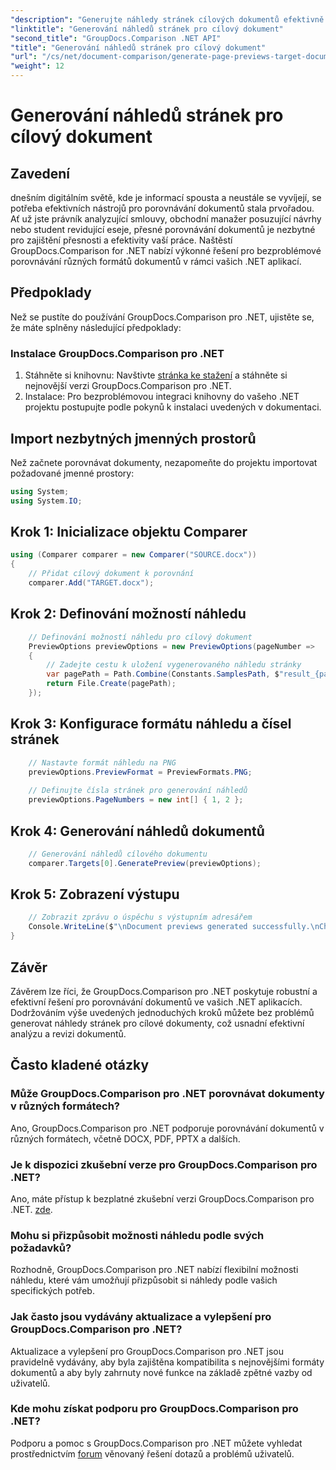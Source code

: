 ```yaml
---
"description": "Generujte náhledy stránek cílových dokumentů efektivně pomocí GroupDocs.Comparison pro .NET. Postupujte podle našeho podrobného návodu pro bezproblémové porovnání dokumentů."
"linktitle": "Generování náhledů stránek pro cílový dokument"
"second_title": "GroupDocs.Comparison .NET API"
"title": "Generování náhledů stránek pro cílový dokument"
"url": "/cs/net/document-comparison/generate-page-previews-target-document/"
"weight": 12
---
```


# Generování náhledů stránek pro cílový dokument

## Zavedení
dnešním digitálním světě, kde je informací spousta a neustále se vyvíjejí, se potřeba efektivních nástrojů pro porovnávání dokumentů stala prvořadou. Ať už jste právník analyzující smlouvy, obchodní manažer posuzující návrhy nebo student revidující eseje, přesné porovnávání dokumentů je nezbytné pro zajištění přesnosti a efektivity vaší práce. Naštěstí GroupDocs.Comparison for .NET nabízí výkonné řešení pro bezproblémové porovnávání různých formátů dokumentů v rámci vašich .NET aplikací.
## Předpoklady
Než se pustíte do používání GroupDocs.Comparison pro .NET, ujistěte se, že máte splněny následující předpoklady:
### Instalace GroupDocs.Comparison pro .NET
1. Stáhněte si knihovnu: Navštivte [stránka ke stažení](https://releases.groupdocs.com/comparison/net/) a stáhněte si nejnovější verzi GroupDocs.Comparison pro .NET.
2. Instalace: Pro bezproblémovou integraci knihovny do vašeho .NET projektu postupujte podle pokynů k instalaci uvedených v dokumentaci.

## Import nezbytných jmenných prostorů
Než začnete porovnávat dokumenty, nezapomeňte do projektu importovat požadované jmenné prostory:
```csharp
using System;
using System.IO;

```
## Krok 1: Inicializace objektu Comparer
```csharp
using (Comparer comparer = new Comparer("SOURCE.docx"))
{
    // Přidat cílový dokument k porovnání
    comparer.Add("TARGET.docx");
```
## Krok 2: Definování možností náhledu
```csharp
    // Definování možností náhledu pro cílový dokument
    PreviewOptions previewOptions = new PreviewOptions(pageNumber =>
    {
        // Zadejte cestu k uložení vygenerovaného náhledu stránky
        var pagePath = Path.Combine(Constants.SamplesPath, $"result_{pageNumber}.png");
        return File.Create(pagePath);
    });
```
## Krok 3: Konfigurace formátu náhledu a čísel stránek
```csharp
    // Nastavte formát náhledu na PNG
    previewOptions.PreviewFormat = PreviewFormats.PNG;
    
    // Definujte čísla stránek pro generování náhledů
    previewOptions.PageNumbers = new int[] { 1, 2 };
```
## Krok 4: Generování náhledů dokumentů
```csharp
    // Generování náhledů cílového dokumentu
    comparer.Targets[0].GeneratePreview(previewOptions);
```
## Krok 5: Zobrazení výstupu
```csharp
    // Zobrazit zprávu o úspěchu s výstupním adresářem
    Console.WriteLine($"\nDocument previews generated successfully.\nCheck output in {Directory.GetCurrentDirectory()}.");
}
```

## Závěr
Závěrem lze říci, že GroupDocs.Comparison pro .NET poskytuje robustní a efektivní řešení pro porovnávání dokumentů ve vašich .NET aplikacích. Dodržováním výše uvedených jednoduchých kroků můžete bez problémů generovat náhledy stránek pro cílové dokumenty, což usnadní efektivní analýzu a revizi dokumentů.
## Často kladené otázky
### Může GroupDocs.Comparison pro .NET porovnávat dokumenty v různých formátech?
Ano, GroupDocs.Comparison pro .NET podporuje porovnávání dokumentů v různých formátech, včetně DOCX, PDF, PPTX a dalších.
### Je k dispozici zkušební verze pro GroupDocs.Comparison pro .NET?
Ano, máte přístup k bezplatné zkušební verzi GroupDocs.Comparison pro .NET. [zde](https://releases.groupdocs.com/).
### Mohu si přizpůsobit možnosti náhledu podle svých požadavků?
Rozhodně, GroupDocs.Comparison pro .NET nabízí flexibilní možnosti náhledu, které vám umožňují přizpůsobit si náhledy podle vašich specifických potřeb.
### Jak často jsou vydávány aktualizace a vylepšení pro GroupDocs.Comparison pro .NET?
Aktualizace a vylepšení pro GroupDocs.Comparison pro .NET jsou pravidelně vydávány, aby byla zajištěna kompatibilita s nejnovějšími formáty dokumentů a aby byly zahrnuty nové funkce na základě zpětné vazby od uživatelů.
### Kde mohu získat podporu pro GroupDocs.Comparison pro .NET?
Podporu a pomoc s GroupDocs.Comparison pro .NET můžete vyhledat prostřednictvím [forum](https://forum.groupdocs.com/c/comparison/12) věnovaný řešení dotazů a problémů uživatelů.